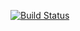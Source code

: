 [![Build Status](https://travis-ci.com/JonathanMeans/imtoodumbtofigureout531onmyown.svg?branch=main)](https://travis-ci.com/JonathanMeans/imtoodumbtofigureout531onmyown)
